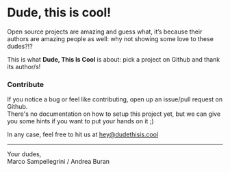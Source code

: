 

# Dude, this is cool!


Open source projects are amazing and guess what, it’s because their authors are amazing people as well: why not showing some love to these dudes?!?

This is what **Dude, This Is Cool** is about: pick a project on Github and thank its author/s!



### Contribute

If you notice a bug or feel like contributing, open up an issue/pull request on Github.  
There's no documentation on how to setup this project yet, but we can give you some hints if you want to put your hands on it ;)

In any case, feel free to hit us at <hey@dudethisis.cool>

----

Your dudes,  
Marco Sampellegrini / Andrea Buran
